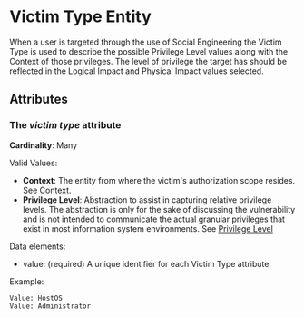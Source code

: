 # Victim Type Entity

When a user is targeted through the use of Social Engineering the Victim Type is used to describe the possible Privilege Level values along with the Context of those privileges. The level of privilege the target has should be reflected in the Logical Impact and Physical Impact values selected.

## Attributes

### The *victim type* attribute

**Cardinality**: Many

Valid Values:


 - **Context**:  The entity from where the victim's authorization scope resides. See [Context](context.md).
 - **Privilege Level**:  Abstraction to assist in capturing relative privilege levels. The abstraction is only for the sake of discussing the vulnerability and is not intended to communicate the actual granular privileges that exist in most information system environments. See [Privilege Level](privilege-level.md)
 
  
Data elements:
- value: (required) A unique identifier for each Victim Type attribute.

Example:
```
Value: HostOS
Value: Administrator
```
